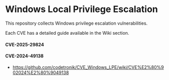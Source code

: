 # Windows Local Privilege Escalation

This repository collects Windows privilege escalation vulnerabilities.

Each CVE has a detailed guide available in the Wiki section.

#### CVE-2025-29824

#### CVE-2024-49138
- https://github.com/codetronik/CVE_Windows_LPE/wiki/CVE%E2%80%902024%E2%80%9049138
